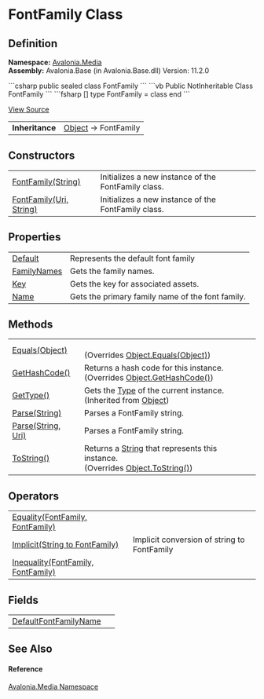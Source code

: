 # FontFamily Class




## Definition
**Namespace:** <a href="N_Avalonia_Media">Avalonia.Media</a>  
**Assembly:** Avalonia.Base (in Avalonia.Base.dll) Version: 11.2.0

<Tabs groupId="api-code-preview">
<TabItem value="csharp" label="C#">
```csharp
public sealed class FontFamily
```
</TabItem>
<TabItem value="vb" label="VB">
```vb
Public NotInheritable Class FontFamily
```
</TabItem>
<TabItem value="fsharp" label="F#">
```fsharp
[<SealedAttribute>]
type FontFamily = class end
```
</TabItem>
</Tabs>



<a href="https://github.com/AvaloniaUI/Avalonia/tree/master/src/Avalonia.Base/Media/FontFamily.cs" title="View the source code">View Source</a>

<table>
<tr><td><strong>Inheritance</strong></td><td><a href="https://learn.microsoft.com/dotnet/api/system.object" target="_blank" rel="noopener noreferrer">Object</a>  →  FontFamily</td></tr>
</table>



## Constructors
<table>
<tr>
<td><a href="M_Avalonia_Media_FontFamily__ctor">FontFamily(String)</a></td>
<td>Initializes a new instance of the FontFamily class.</td>
</tr>
<tr>
<td><a href="M_Avalonia_Media_FontFamily__ctor_1">FontFamily(Uri, String)</a></td>
<td>Initializes a new instance of the FontFamily class.</td>
</tr>
</table>

## Properties
<table>
<tr>
<td><a href="P_Avalonia_Media_FontFamily_Default">Default</a></td>
<td>Represents the default font family</td>
</tr>
<tr>
<td><a href="P_Avalonia_Media_FontFamily_FamilyNames">FamilyNames</a></td>
<td>Gets the family names.</td>
</tr>
<tr>
<td><a href="P_Avalonia_Media_FontFamily_Key">Key</a></td>
<td>Gets the key for associated assets.</td>
</tr>
<tr>
<td><a href="P_Avalonia_Media_FontFamily_Name">Name</a></td>
<td>Gets the primary family name of the font family.</td>
</tr>
</table>

## Methods
<table>
<tr>
<td><a href="M_Avalonia_Media_FontFamily_Equals">Equals(Object)</a></td>
<td><br />(Overrides <a href="https://learn.microsoft.com/dotnet/api/system.object.equals#system-object-equals(system-object)" target="_blank" rel="noopener noreferrer">Object.Equals(Object)</a>)</td>
</tr>
<tr>
<td><a href="M_Avalonia_Media_FontFamily_GetHashCode">GetHashCode()</a></td>
<td>Returns a hash code for this instance.<br />(Overrides <a href="https://learn.microsoft.com/dotnet/api/system.object.gethashcode" target="_blank" rel="noopener noreferrer">Object.GetHashCode()</a>)</td>
</tr>
<tr>
<td><a href="https://learn.microsoft.com/dotnet/api/system.object.gettype" target="_blank" rel="noopener noreferrer">GetType()</a></td>
<td>Gets the <a href="https://learn.microsoft.com/dotnet/api/system.type" target="_blank" rel="noopener noreferrer">Type</a> of the current instance.<br />(Inherited from <a href="https://learn.microsoft.com/dotnet/api/system.object" target="_blank" rel="noopener noreferrer">Object</a>)</td>
</tr>
<tr>
<td><a href="M_Avalonia_Media_FontFamily_Parse_1">Parse(String)</a></td>
<td>Parses a FontFamily string.</td>
</tr>
<tr>
<td><a href="M_Avalonia_Media_FontFamily_Parse">Parse(String, Uri)</a></td>
<td>Parses a FontFamily string.</td>
</tr>
<tr>
<td><a href="M_Avalonia_Media_FontFamily_ToString">ToString()</a></td>
<td>Returns a <a href="https://learn.microsoft.com/dotnet/api/system.string" target="_blank" rel="noopener noreferrer">String</a> that represents this instance.<br />(Overrides <a href="https://learn.microsoft.com/dotnet/api/system.object.tostring" target="_blank" rel="noopener noreferrer">Object.ToString()</a>)</td>
</tr>
</table>

## Operators
<table>
<tr>
<td><a href="M_Avalonia_Media_FontFamily_op_Equality">Equality(FontFamily, FontFamily)</a></td>
<td> </td>
</tr>
<tr>
<td><a href="M_Avalonia_Media_FontFamily_op_Implicit">Implicit(String to FontFamily)</a></td>
<td>Implicit conversion of string to FontFamily</td>
</tr>
<tr>
<td><a href="M_Avalonia_Media_FontFamily_op_Inequality">Inequality(FontFamily, FontFamily)</a></td>
<td> </td>
</tr>
</table>

## Fields
<table>
<tr>
<td><a href="F_Avalonia_Media_FontFamily_DefaultFontFamilyName">DefaultFontFamilyName</a></td>
<td> </td>
</tr>
</table>

## See Also


#### Reference
<a href="N_Avalonia_Media">Avalonia.Media Namespace</a>  

